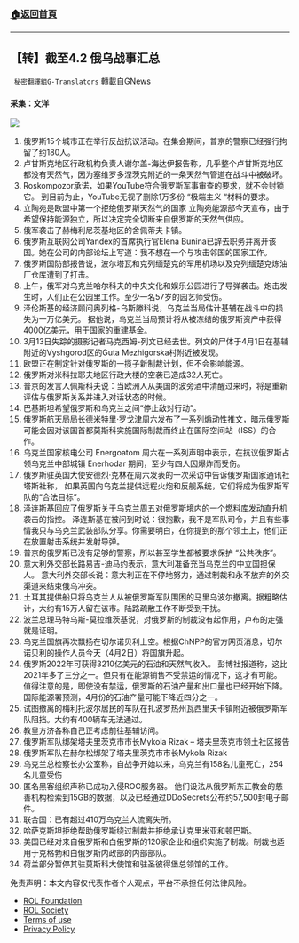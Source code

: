 ###  [:house:返回首頁](https://github.com/ourhimalayas/txt)
---


## 【转】截至4.2 俄乌战事汇总
` 秘密翻譯組G-Translators` [轉載自GNews](https://gnews.org/zh-hans/2276339/)

#### 采集：文洋
![](https://assets.gnews.org/wp-content/uploads/2022/04/16489211871.png)
1. 俄罗斯15个城市正在举行反战抗议活动。在集会期间，普京的警察已经强行拘留了约180人。
2. 卢甘斯克地区行政机构负责人谢尔盖-海达伊报告称，几乎整个卢甘斯克地区都没有天然气，因为塞维罗多涅茨克附近的一条天然气管道在战斗中被破坏。
3. Roskompozor承诺，如果YouTube符合俄罗斯军事审查的要求，就不会封锁它。
到目前为止，YouTube无视了删除1万多份 “极端主义 “材料的要求。
4. 立陶宛是欧盟中第一个拒绝俄罗斯天然气的国家
立陶宛能源部今天宣布，由于希望保持能源独立，所以决定完全切断来自俄罗斯的天然气供应。
5. 俄军袭击了赫梅利尼茨基地区的舍佩蒂夫卡镇。
6. 俄罗斯互联网公司Yandex的首席执行官Elena Bunina已辞去职务并离开该国。她在公司的内部论坛上写道：我不想在一个与攻击邻国的国家工作。
7. 俄罗斯国防部报告说，波尔塔瓦和克列缅楚克的军用机场以及克列缅楚克炼油厂仓库遭到了打击。
8. 上午，俄军对乌克兰哈尔科夫的中央文化和娱乐公园进行了导弹袭击。炮击发生时，人们正在公园里工作。至少一名57岁的园艺师受伤。
9. 泽伦斯基的经济顾问奥列格-乌斯滕科说，乌克兰当局估计基辅在战斗中的损失为一万亿美元。
据他说，乌克兰当局预计将从被冻结的俄罗斯资产中获得4000亿美元，用于国家的重建基金。
10. 3月13日失踪的摄影记者马克西姆-列文已经去世。列文的尸体于4月1日在基辅附近的Vyshgorod区的Guta Mezhigorska村附近被发现。
11. 欧盟正在制定针对俄罗斯的一揽子新制裁计划，但不会影响能源。
12. 俄罗斯对米科拉耶夫地区行政大楼的空袭已造成32人死亡。
13. 普京的发言人佩斯科夫说：当欧洲人从美国的波旁酒中清醒过来时，将是重新评估与俄罗斯关系并进入对话状态的时候。
14. 巴基斯坦希望俄罗斯和乌克兰之间“停止敌对行动”。
15. 俄罗斯航天局局长德米特里·罗戈津周六发布了一系列煽动性推文，暗示俄罗斯可能会因对该国首都莫斯科实施国际制裁而终止在国际空间站（ISS）的合作。
16. 乌克兰国家核电公司 Energoatom 周六在一系列声明中表示，在抗议俄罗斯占领乌克兰中部城镇 Enerhodar 期间，至少有四人因爆炸而受伤。
17. 俄罗斯驻英国大使安德烈·克林在周六发表的一次采访中告诉俄罗斯国家通讯社塔斯社称， 如果英国向乌克兰提供远程火炮和反舰系统，它们将成为俄罗斯军队的“合法目标”。
18. 泽连斯基回应了俄罗斯关于乌克兰周五对俄罗斯境内的一个燃料库发动直升机袭击的指控。
泽连斯基在被问到时说：很抱歉，我不是军队司令，并且有些事情我只与乌克兰武装部队分享。你需要明白，在你提到的那个领土上，他们正在放置射击系统并发射导弹。
19. 普京的俄罗斯已没有足够的警察，所以甚至学生都被要求保护 “公共秩序”。
20. 意大利外交部长路易吉-迪马约表示，意大利准备充当乌克兰的中立国担保人。
意大利外交部长说：意大利正在不停地努力，通过制裁和永不放弃的外交渠道来结束俄乌冲突。
21. 土耳其提供船只将乌克兰人从被俄罗斯军队围困的马里乌波尔撤离。据粗略估计，大约有15万人留在该市。陆路疏散工作不断受到干扰。
22. 波兰总理马特乌斯-莫拉维茨基说，对俄罗斯的制裁没有起作用，卢布的走强就是证明。
23. 乌克兰国旗再次飘扬在切尔诺贝利上空。根据ChNPP的官方网页消息，切尔诺贝利的操作人员今天（4月2日）将国旗升起。
24. 俄罗斯2022年可获得3210亿美元的石油和天然气收入。
彭博社报道称，这比2021年多了三分之一。但只有在能源销售不受禁运的情况下，这才有可能。
值得注意的是，即使没有禁运，俄罗斯的石油产量和出口量也已经开始下降。国际能源署预测，4月份的石油产量可能下降近四分之一。
25. 试图撤离的梅利托波尔居民的车队在扎波罗热州瓦西里夫卡镇附近被俄罗斯军队阻挡。大约有400辆车无法通过。
26. 教皇方济各称自己正考虑前往基辅访问。
27. 俄罗斯军队绑架塔夫里茨克市市长Mykola Rizak – 塔夫里茨克市领土社区报告
28. 俄罗斯军队在赫尔松绑架了塔夫里茨克市市长Mykola Rizak
29. 乌克兰总检察长办公室称，自战争开始以来，乌克兰有158名儿童死亡，254名儿童受伤
30. 匿名黑客组织声称已成功入侵ROC服务器。
他们设法从俄罗斯东正教会的慈善机构检索到15GB的数据，以及已经通过DDoSecrets公布约57,500封电子邮件。
31. 联合国：已有超过410万乌克兰人流离失所。
32. 哈萨克斯坦拒绝帮助俄罗斯绕过制裁并拒绝承认克里米亚和顿巴斯。
33. 美国已经对来自俄罗斯和白俄罗斯的120家企业和组织实施了制裁。制裁也适用于克格勃和白俄罗斯内政部的内部部队。
34. 荷兰部分暂停其驻莫斯科大使馆和驻圣彼得堡总领馆的工作。


 

免责声明：本文内容仅代表作者个人观点，平台不承担任何法律风险。

- [ROL Foundation](https://rolfoundation.org/)
- [ROL Society](https://rolsociety.org/)
- [Terms of use](https://gnews.org/terms-of-use-3/)
- [Privacy Policy](https://gnews.org/privacy-policy/)
